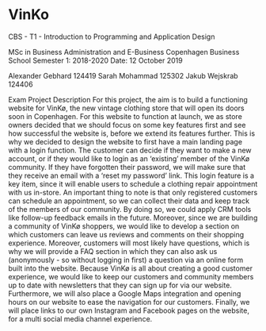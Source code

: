 # VinKo
CBS - T1 - Introduction to Programming and Application Design

MSc in Business Administration and E-Business
Copenhagen Business School
Semester 1: 2018-2020
Date: 12 October 2019

Alexander Gebhard 124419
Sarah Mohammad    125302
Jakub Wejskrab    124406

Exam Project Description
For this project, the aim is to build a functioning website for VinKø, the new vintage clothing store that will open its doors soon in Copenhagen. For this website to function at launch, we as store owners decided that we should focus on some key features first and see how successful the website is, before we extend its features further. This is why we decided to design the website to first have a main landing page with a login function. The customer can decide if they want to make a new account, or if they would like to login as an ‘existing’ member of the VinKø community. If they have forgotten their password, we will make sure that they receive an email with a ‘reset my password’ link. This login feature is a key item, since it will enable users to schedule a clothing repair appointment with us in-store. An important thing to note is that only registered customers can schedule an appointment, so we can collect their data and keep track of the members of our community. By doing so, we could apply CRM tools like follow-up feedback emails in the future. Moreover, since we are building a community of VinKø shoppers, we would like to develop a section on which customers can leave us reviews and comments on their shopping experience. Moreover, customers will most likely have questions, which is why we will provide a FAQ section in which they can also ask us (anonymously - so without logging in first) a question via an online form built into the website. Because VinKø is all about creating a good customer experience, we would like to keep our customers and community members up to date with newsletters that they can sign up for via our website. Furthermore, we will also place a Google Maps integration and opening hours on our website to ease the navigation for our customers. Finally, we will place links to our own Instagram and Facebook pages on the website, for a multi social media channel experience.

